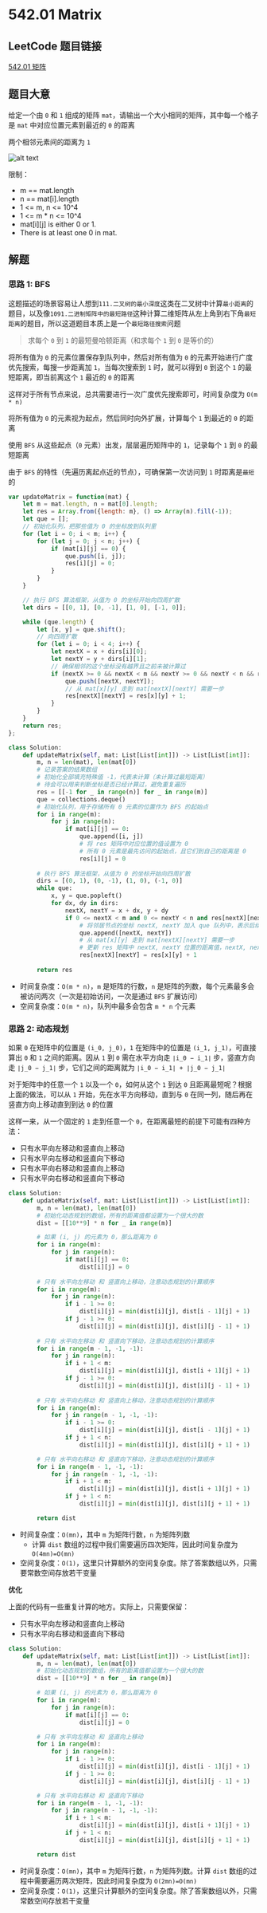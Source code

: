 # 542.01 Matrix

## LeetCode 题目链接

[542.01 矩阵](https://leetcode.cn/problems/01-matrix/)

## 题目大意

给定一个由 `0` 和 `1` 组成的矩阵 `mat`，请输出一个大小相同的矩阵，其中每一个格子是 `mat` 中对应位置元素到最近的 `0` 的距离

两个相邻元素间的距离为 `1` 

![alt text](images/example542.png)

限制：
- m == mat.length
- n == mat[i].length
- 1 <= m, n <= 10^4
- 1 <= m * n <= 10^4
- mat[i][j] is either 0 or 1.
- There is at least one 0 in mat.

## 解题

### 思路 1: BFS

这题描述的场景容易让人想到`111.二叉树的最小深度`这类在二叉树中计算`最小距离`的题目，以及像`1091.二进制矩阵中的最短路径`这种计算二维矩阵从左上角到右下角`最短距离`的题目，所以这道题目本质上是一个`最短路径搜索`问题

> 求每个 `0` 到 `1` 的最短曼哈顿距离（和求每个 `1` 到 `0` 是等价的）

将所有值为 `0` 的元素位置保存到队列中，然后对所有值为 `0` 的元素开始进行广度优先搜索，每搜一步距离加 `1`，当每次搜索到 `1` 时，就可以得到 `0` 到这个 `1` 的最短距离，即当前离这个 `1` 最近的 `0` 的距离

这样对于所有节点来说，总共需要进行一次广度优先搜索即可，时间复杂度为 `O(m * n)`

将所有值为 `0` 的元素视为起点，然后同时向外扩展，计算每个 `1` 到最近的 `0` 的距离

使用 `BFS` 从这些起点（`0` 元素）出发，层层遍历矩阵中的 `1`，记录每个 `1` 到 `0` 的最短距离

由于 `BFS` 的特性（先遍历离起点近的节点），可确保第一次访问到 `1` 时距离是`最短`的

```js
var updateMatrix = function(mat) {
    let m = mat.length, n = mat[0].length;
    let res = Array.from({length: m}, () => Array(n).fill(-1));
    let que = [];
    // 初始化队列，把那些值为 0 的坐标放到队列里
    for (let i = 0; i < m; i++) {
        for (let j = 0; j < n; j++) {
            if (mat[i][j] == 0) {
                que.push([i, j]);
                res[i][j] = 0;
            }
        }
    }

    // 执行 BFS 算法框架，从值为 0 的坐标开始向四周扩散
    let dirs = [[0, 1], [0, -1], [1, 0], [-1, 0]];

    while (que.length) {
        let [x, y] = que.shift();
        // 向四周扩散
        for (let i = 0; i < 4; i++) {
            let nextX = x + dirs[i][0];
            let nextY = y + dirs[i][1];
            // 确保相邻的这个坐标没有越界且之前未被计算过
            if (nextX >= 0 && nextX < m && nextY >= 0 && nextY < n && res[nextX][nextY] == -1) {
                que.push([nextX, nextY]);
                // 从 mat[x][y] 走到 mat[nextX][nextY] 需要一步
                res[nextX][nextY] = res[x][y] + 1;
            }
        }
    }
    return res;
};
```
```python
class Solution:
    def updateMatrix(self, mat: List[List[int]]) -> List[List[int]]:
        m, n = len(mat), len(mat[0])
        # 记录答案的结果数组
        # 初始化全部填充特殊值 -1，代表未计算（未计算过最短距离）
        # 待会可以用来判断坐标是否已经计算过，避免重复遍历
        res = [[-1 for _ in range(n)] for _ in range(m)]
        que = collections.deque()
        # 初始化队列，用于存储所有 0 元素的位置作为 BFS 的起始点
        for i in range(m):
            for j in range(n):
                if mat[i][j] == 0:
                    que.append([i, j])
                    # 将 res 矩阵中对应位置的值设置为 0
                    # 所有 0 元素是最先访问的起始点，且它们到自己的距离是 0
                    res[i][j] = 0
        
        # 执行 BFS 算法框架，从值为 0 的坐标开始向四周扩散
        dirs = [(0, 1), (0, -1), (1, 0), (-1, 0)]
        while que:
            x, y = que.popleft()
            for dx, dy in dirs:
                nextX, nextY = x + dx, y + dy
                if 0 <= nextX < m and 0 <= nextY < n and res[nextX][nextY] == -1:
                    # 将邻居节点的坐标 nextX, nextY 加入 que 队列中，表示后续要继续处理这个位置
                    que.append([nextX, nextY])
                    # 从 mat[x][y] 走到 mat[nextX][nextY] 需要一步
                    # 更新 res 矩阵中 nextX, nextY 位置的距离值，nextX, nextY 是从 x, y 扩展过来的，它们之间的距离增加了 1
                    res[nextX][nextY] = res[x][y] + 1
        
        return res
```

- 时间复杂度：`O(m * n)`，`m` 是矩阵的行数，`n` 是矩阵的列数，每个元素最多会被访问两次（一次是初始访问，一次是通过 `BFS` 扩展访问）
- 空间复杂度：`O(m * n)`，队列中最多会包含 `m * n` 个元素

### 思路 2: 动态规划

如果 `0` 在矩阵中的位置是 `(i_0, j_0)`，`1` 在矩阵中的位置是 `(i_1, j_1)`，可直接算出 `0` 和 `1` 之间的距离。因从 `1` 到 `0` 需在水平方向走 `∣i_0 − i_1∣` 步，竖直方向走 `∣j_0 − j_1∣` 步，它们之间的距离就为 `∣i_0 − i_1∣ + ∣j_0 − j_1∣`

对于矩阵中的任意一个 `1` 以及一个 `0`，如何从这个 `1` 到达 `0` 且距离最短呢？根据上面的做法，可以从 `1` 开始，先在水平方向移动，直到与 `0` 在同一列，随后再在竖直方向上移动直到到达 `0` 的位置

这样一来，从一个固定的 `1` 走到任意一个 `0`，在距离最短的前提下可能有四种方法：
- 只有水平向左移动和竖直向上移动
- 只有水平向左移动和竖直向下移动
- 只有水平向右移动和竖直向上移动
- 只有水平向右移动和竖直向下移动

```python
class Solution:
    def updateMatrix(self, mat: List[List[int]]) -> List[List[int]]:
        m, n = len(mat), len(mat[0])
        # 初始化动态规划的数组，所有的距离值都设置为一个很大的数
        dist = [[10**9] * n for _ in range(m)]

        # 如果 (i, j) 的元素为 0，那么距离为 0
        for i in range(m):
            for j in range(n):
                if mat[i][j] == 0:
                    dist[i][j] = 0
        
        # 只有 水平向左移动 和 竖直向上移动，注意动态规划的计算顺序
        for i in range(m):
            for j in range(n):
                if i - 1 >= 0:
                    dist[i][j] = min(dist[i][j], dist[i - 1][j] + 1)
                if j - 1 >= 0:
                    dist[i][j] = min(dist[i][j], dist[i][j - 1] + 1)
        
        # 只有 水平向左移动 和 竖直向下移动，注意动态规划的计算顺序
        for i in range(m - 1, -1, -1):
            for j in range(n):
                if i + 1 < m:
                    dist[i][j] = min(dist[i][j], dist[i + 1][j] + 1)
                if j - 1 >= 0:
                    dist[i][j] = min(dist[i][j], dist[i][j - 1] + 1)
        
        # 只有 水平向右移动 和 竖直向上移动，注意动态规划的计算顺序
        for i in range(m):
            for j in range(n - 1, -1, -1):
                if i - 1 >= 0:
                    dist[i][j] = min(dist[i][j], dist[i - 1][j] + 1)
                if j + 1 < n:
                    dist[i][j] = min(dist[i][j], dist[i][j + 1] + 1)

        # 只有 水平向右移动 和 竖直向下移动，注意动态规划的计算顺序
        for i in range(m - 1, -1, -1):
            for j in range(n - 1, -1, -1):
                if i + 1 < m:
                    dist[i][j] = min(dist[i][j], dist[i + 1][j] + 1)
                if j + 1 < n:
                    dist[i][j] = min(dist[i][j], dist[i][j + 1] + 1)

        return dist
```

- 时间复杂度：`O(mn)`，其中 `m` 为矩阵行数，`n` 为矩阵列数
  - 计算 `dist` 数组的过程中我们需要遍历四次矩阵，因此时间复杂度为 `O(4mn)=O(mn)`
- 空间复杂度：`O(1)`，这里只计算额外的空间复杂度。除了答案数组以外，只需要常数空间存放若干变量

**优化**

上面的代码有一些重复计算的地方。实际上，只需要保留：
- 只有水平向左移动和竖直向上移动
- 只有水平向右移动和竖直向下移动

```python
class Solution:
    def updateMatrix(self, mat: List[List[int]]) -> List[List[int]]:
        m, n = len(mat), len(mat[0])
        # 初始化动态规划的数组，所有的距离值都设置为一个很大的数
        dist = [[10**9] * n for _ in range(m)]

        # 如果 (i, j) 的元素为 0，那么距离为 0
        for i in range(m):
            for j in range(n):
                if mat[i][j] == 0:
                    dist[i][j] = 0

        # 只有 水平向左移动 和 竖直向上移动
        for i in range(m):
            for j in range(n):
                if i - 1 >= 0:
                    dist[i][j] = min(dist[i][j], dist[i - 1][j] + 1)
                if j - 1 >= 0:
                    dist[i][j] = min(dist[i][j], dist[i][j - 1] + 1)

        # 只有 水平向右移动 和 竖直向下移动
        for i in range(m - 1, -1, -1):
            for j in range(n - 1, -1, -1):
                if i + 1 < m:
                    dist[i][j] = min(dist[i][j], dist[i + 1][j] + 1)
                if j + 1 < n:
                    dist[i][j] = min(dist[i][j], dist[i][j + 1] + 1)

        return dist
```

- 时间复杂度：`O(mn)`，其中 `m` 为矩阵行数，`n` 为矩阵列数。计算 `dist` 数组的过程中需要遍历两次矩阵，因此时间复杂度为 `O(2mn)=O(mn)`
- 空间复杂度：`O(1)`，这里只计算额外的空间复杂度。除了答案数组以外，只需常数空间存放若干变量